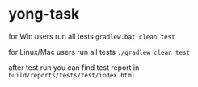 # yong-task

for Win users run all tests `gradlew.bat clean test`

for Linux/Mac users run all tests `./gradlew clean test`

after test run you can find test report in `build/reports/tests/test/index.html`